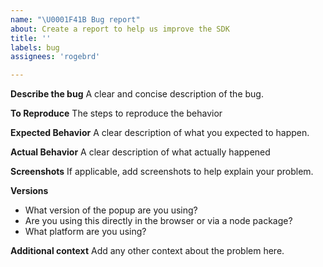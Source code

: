 ```yaml
---
name: "\U0001F41B Bug report"
about: Create a report to help us improve the SDK
title: ''
labels: bug
assignees: 'rogebrd'

---
```


**Describe the bug**
A clear and concise description of the bug.

**To Reproduce**
The steps to reproduce the behavior

**Expected Behavior**
A clear description of what you expected to happen.

**Actual Behavior**
A clear description of what actually happened

**Screenshots**
If applicable, add screenshots to help explain your problem.

**Versions**
* What version of the popup are you using?
* Are you using this directly in the browser or via a node package?
* What platform are you using?

**Additional context**
Add any other context about the problem here.